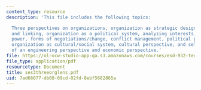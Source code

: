 ```yaml
---
content_type: resource
description: 'This file includes the following topics:

  Three perspectives on organizations, organization as strategic design, grouping
  and linking, organization as a political system, analyzing interests, sources of
  power, forms of negotiations/change, conflict management, political perspective,
  organization as cultural/social system, cultural perspective, and selected aspects
  of an engineering perspective and economic perspective.'
file: https://ol-ocw-studio-app-qa.s3.amazonaws.com/courses/esd-932-technology-policy-organizations-spring-2005/7ad66077db0809cd02fd8ebf5682865a_ses3threeorglens.pdf
file_type: application/pdf
resourcetype: Document
title: ses3threeorglens.pdf
uid: 7ad66077-db08-09cd-02fd-8ebf5682865a
---
```

